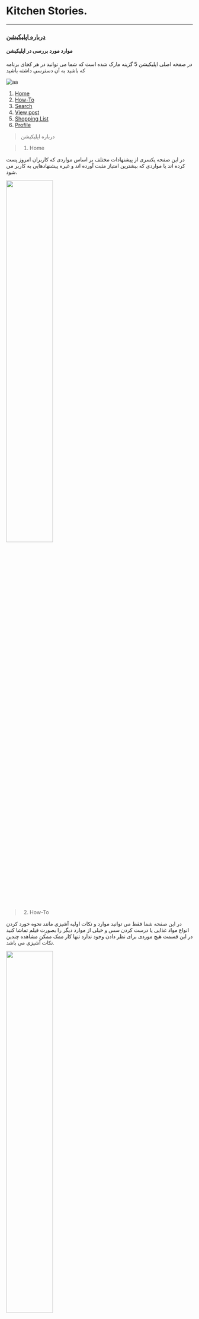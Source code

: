 # Kitchen Stories.
----
### [درباره اپلیکیشن](#aboutApp)
#### موارد مورد بررسی در اپلیکیشن

در صفحه اصلی اپلیکیشن 5 گزینه مارک شده است که شما می توانید در هر کجای برنامه که باشید به آن دسترسی داشته باشید

![aa](./Images/a1.jpg)
1. [Home](#Home)
2. [How-To](#How_To)
3. [Search](#search)
4. [View post](#view)
5. [Shopping List](#shoppingList)
6. [Profile](#profile)


> <p id="aboutApp">درباره اپلیکیشن</p>




> 1. <p id="Home">Home</p>

در این صفحه یکسری از پیشنهادات مختلف بر اساس مواردی که کاربران امروز پست کرده اند یا مواردی که بیشترین امتیاز مثبت آورده اند و غیره پیشنهادهایی به کاربر می شود.

 <img src='./Images/a2.jpeg' width='50%'>
 
> 2. <p id="How_To">How-To</p>

در این صفحه شما فقط می توانید موارد و نکات اولیه آشپزی مانند نحوه خورد کردن انواع مواد غذایی یا درست کردن سس و خیلی از موارد دیگر را بصورت فیلم تماشا کنید در این قسمت هیچ موردی برای نظر دادن وجود ندارد تنها کار ممک ممکن مشاهده چندین نکات آشپزی می باشد.

 <img src='./Images/a3.jpeg' width='50%'>

> 3. <p id="search">Search</p>

 3.1. در این قسمت میتوانید مستقیما موردی را که می خواهید سرچ کنید( مثلا نوع غذا مورد نظر یا کشور مورد نظر یا هر کلید واژه دیگر)

  <img src='./Images/s2.jpeg' width='50%'>
 3.2. بطور پیش فرض گزینه هایی در اختیار شما قرار میگیرد که با انتخاب هر کدام میتوانید  غذاهای مربوط به آن بخش را مشاهده کنید (مثل انتخاب پاستا یا دسر یا غذاهایی که سریع آماده می شوند.)


  <img src='./Images/s3.jpeg' width='50%'>

 3.3. در بخش سوم می توانید مستقیم یکسری از فیلتر ها را اعمال کنید

   I. Filter:
   
   <img src='./Images/f2.png' width='20%'> 

     - Category
     - Diet
     - Cuisine
     - Main ingredients
     - Occasion
     - type

   II. Change sorting: (مواردی که در قسمت فیلتر انتخاب می شود در این قسمت تغیین می شود موارد کشف شده بر چه اساسی نمایش داده شود)
      <img src='./Images/f1.png' width='20%'>

     - Relevance
     - Likes
     - Commented
     - Release date


> 4. <p id="View">View post</p>

زمانی که شما پستی را انتخاب میکنید تا مشاهده کنید به طور کل از چند بخش زیر تشکلی شده پاستا


+ video 
  + اگر فیلمی از نحوه ساخت غذا وجود داشته باشد شما در این بخش میتوانید با اجرای فیلم آن را تماشا کنید.
  <img src='./Images/c1.png' width='20%'>
+ rate
  + امتیازی که این غذا آورده است به صورت 5 ستاره نشان می دهد
  <img src='./Images/c3.png' width='20%'>
+ like and save
  + می توانید این پست را لایک  کنید یا آن را در قسمت دسته بند های خود ذخیره کنید.
+ creator name
  + تمام نظرات خوانندگان را می توانید مشاهده کنید. همچنین تمام کسانی که این غذا را درست کرده اند می توانند از غذای خود عکس گرفته و بفرستند
  <img src='./Images/c4.png' width='20%'>
+ Difficulty
  + نوع تهیه غذا بسته به راحت و سخت بودن برچسب خورده است 
  <img src='./Images/c5.png' width='20%'>
+ Reviews 
  + نظرات کاربران و عکس همین غذا توسط کاربران 
  <img src='./Images/c6.png' width='20%'>
+ Time of cooking
  + مدت زمانی که طول می کشد غذا درست شود
+ ingredients
  + میزان مواد مورد نیاز برای تهیه غذا بسته به اینکه چه تعداد را انتخاب می کنید میزان مواد غذایی تغییر می کند
  + همچنین میتوانید این غذا را به لیست خرید خود اضافه کنید
  <img src='./Images/c7.png' width='20%'>
+ Step 
  + مراحل ساخت غذا با کامنتی در زیر آنها همران با عکس نمایش داده شده است 
  <img src='./Images/c8.png' width='20%'>
+ Tags
+ Start cooking! 
  + اگر این گزینه را انتخاب کنید میتوانید فقط مراحل ساخت غذا را ببینید 
  + در انتها می توانید از غذایی که درست کردید عکس بگیرید و ارسال کنید
  <img src='./Images/c9.png' width='20%'>

> 5. <p id="shoppingList">Shopping List</p>

در این بخش می توانید مواردی که قبلا به قسمت لیست خرید اضافه کرده اید را ما مشاهده کنید. ( در این بخش مواد غذایی و مقداری که شما لازم دارید نمایش داده می شود)
 
 <img src='./Images/s1.png' width='50%'>
 
> 6. <p id="profile">Profile</p>

